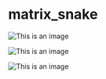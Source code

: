 # matrix_snake
![This is an image](https://i.ibb.co/52V7JB2/Screenshot-from-2022-03-24-12-07-40.png)

![This is an image](https://i.ibb.co/3kfhXQp/Screenshot-from-2022-03-24-12-08-34.png)

![This is an image](https://i.ibb.co/KXb1FsS/Screenshot-from-2022-03-24-12-08-10.png)
